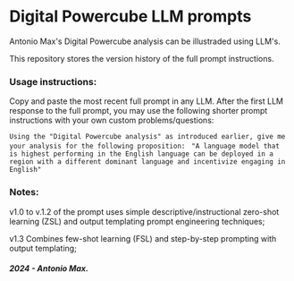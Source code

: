 # Digital Powercube LLM prompts

Antonio Max's Digital Powercube analysis can be illustraded using LLM's.

This repository stores the version history of the full prompt instructions.

### Usage instructions:

Copy and paste the most recent full prompt in any LLM. 
After the first LLM response to the full prompt, you may use the following shorter prompt instructions with your own custom problems/questions:

`Using the "Digital Powercube analysis" as introduced earlier, give me your analysis for the following proposition:
`
`"A language model that is highest performing in the English language can be deployed in a region with a different dominant language and incentivize engaging in English"
`

### Notes:

v1.0 to v.1.2 of the prompt uses simple descriptive/instructional zero-shot learning (ZSL) and output templating prompt engineering techniques;

v1.3 Combines few-shot learning (FSL) and step-by-step prompting with output templating;

##### 2024 - Antonio Max.
